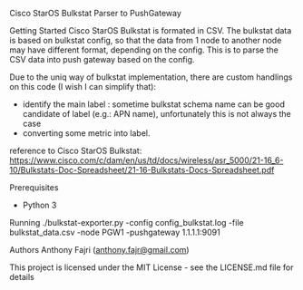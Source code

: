 Cisco StarOS Bulkstat Parser to PushGateway

Getting Started
Cisco StarOS Bulkstat is formated in CSV. The bulkstat data is based on bulkstat config, so that the data from 1 node to another node may have different format, depending on the config. This is to parse the CSV data into push gateway based on the config. 

Due to the uniq way of bulkstat implementation, there are custom handlings on this code (I wish I can simplify that):
- identify the main label : sometime bulkstat schema name can be good candidate of label (e.g.: APN name), unfortunately this is not always the case
- converting some metric into label.

reference to Cisco StarOS Bulkstat: https://www.cisco.com/c/dam/en/us/td/docs/wireless/asr_5000/21-16_6-10/Bulkstats-Doc-Spreadsheet/21-16-Bulkstats-Docs-Spreadsheet.pdf



Prerequisites
- Python 3


Running
./bulkstat-exporter.py -config config_bulkstat.log -file bulkstat_data.csv -node PGW1 -pushgateway 1.1.1.1:9091

Authors
Anthony Fajri (anthony.fajr@gmail.com)

This project is licensed under the MIT License - see the LICENSE.md file for details

